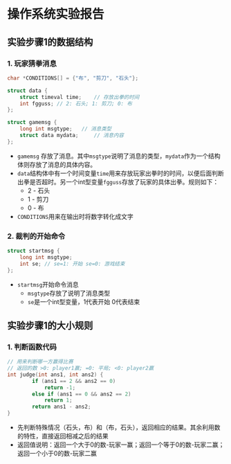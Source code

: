 # 操作系统实验报告

## 实验步骤1的数据结构

### 1. 玩家猜拳消息

```c
char *CONDITIONS[] = {"布", "剪刀", "石头"};

struct data {
    struct timeval time;    // 存放出拳的时间
    int fgguss; // 2: 石头; 1: 剪刀; 0: 布
};

struct gamemsg {
    long int msgtype;   // 消息类型
    struct data mydata;     // 消息内容
};
```

- `gamemsg` 存放了消息。其中`msgtype`说明了消息的类型，`mydata`作为一个结构体则存放了消息的具体内容。
- `data`结构体中有一个时间变量`time`用来存放玩家出拳时的时间，以便后面判断出拳是否超时。另一个int型变量`fgguss`存放了玩家的具体出拳。规则如下：
  - 2 - 石头
  - 1 - 剪刀
  - 0 - 布
- `CONDITIONS`用来在输出时将数字转化成文字

### 2. 裁判的开始命令

```c
struct startmsg {
    long int msgtype;
    int se; // se=1: 开始 se=0: 游戏结束
};
```

- `startmsg`开始命令消息
  - `msgtype`存放了说明了消息类型
  - `se`是一个int型变量，1代表开始 0代表结束

## 实验步骤1的大小规则

### 1. 判断函数代码

```c
// 用来判断哪一方赢得比赛
// 返回的数 >0: player1赢; =0: 平局; <0: player2赢
int judge(int ans1, int ans2) {
        if (ans1 == 2 && ans2 == 0)
            return -1;
        else if (ans1 == 0 && ans2 == 2)
            return 1;
        return ans1 - ans2;
}
```

- 先判断特殊情况（石头，布）和（布，石头），返回相应的结果。其余利用数的特性，直接返回相减之后的结果
- 返回值说明：返回一个大于0的数-玩家一赢；返回一个等于0的数-玩家二赢；返回一个小于0的数-玩家二赢